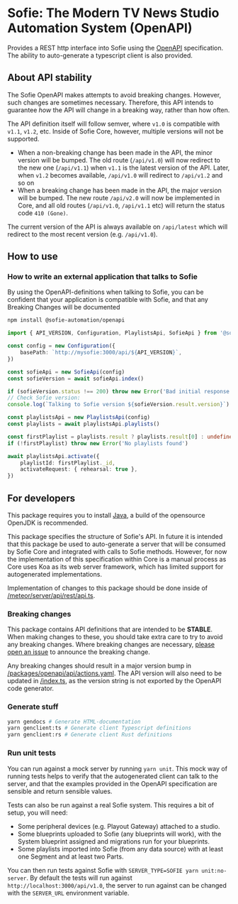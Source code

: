 # Sofie: The Modern TV News Studio Automation System (OpenAPI)

Provides a REST http interface into Sofie using the [OpenAPI](https://spec.openapis.org/oas/v3.1.0) specification.
The ability to auto-generate a typescript client is also provided.

## About API stability

The Sofie OpenAPI makes attempts to avoid breaking changes. However, such changes are sometimes necessary.
Therefore, this API intends to guarantee _how_ the API will change in a breaking way, rather than how often.

The API definition itself will follow semver, where `v1.0` is compatible with `v1.1`, `v1.2`, etc.
Inside of Sofie Core, however, multiple versions will not be supported.

- When a non-breaking change has been made in the API, the minor version will be bumped.
  The old route (`/api/v1.0`) will now redirect to the new one (`/api/v1.1`) when `v1.1` is the latest version of the API.
  Later, when `v1.2` becomes available, `/api/v1.0` will redirect to `/api/v1.2` and so on
- When a breaking change has been made in the API, the major version will be bumped.
  The new route `/api/v2.0` will now be implemented in Core,
  and all old routes (`/api/v1.0`, `/api/v1.1` etc) will return the status code `410 (Gone)`.

The current version of the API is always available on `/api/latest` which will redirect to the most recent version (e.g. `/api/v1.0`).

## How to use

### How to write an external application that talks to Sofie

By using the OpenAPI-definitions when talking to Sofie, you can be confident that your application is
compatible with Sofie, and that any Breaking Changes will be documented

```bash
npm install @sofie-automation/openapi
```

```typescript
import { API_VERSION, Configuration, PlaylistsApi, SofieApi } from '@sofie-automation/openapi'

const config = new Configuration({
	basePath: `http://mysofie:3000/api/${API_VERSION}`,
})

const sofieApi = new SofieApi(config)
const sofieVersion = await sofieApi.index()

if (sofieVersion.status !== 200) throw new Error('Bad initial response code')
// Check Sofie version:
console.log(`Talking to Sofie version ${sofieVersion.result.version}`)

const playlistsApi = new PlaylistsApi(config)
const playlists = await playlistsApi.playlists()

const firstPlaylist = playlists.result ? playlists.result[0] : undefined
if (!firstPlaylist) throw new Error('No playlists found')

await playlistsApi.activate({
	playlistId: firstPlaylist._id,
	activateRequest: { rehearsal: true },
})
```

## For developers

This package requires you to install [Java](https://www.java.com/en/download/), a build of the opensource OpenJDK is recommended.

This package specifies the structure of Sofie's API. In future it is intended that this package be used to auto-generate a server that will be consumed by Sofie Core and integrated with calls to Sofie methods. However, for now the implementation of this specification within Core is a manual process as Core uses Koa as its web server framework, which has limited support for autogenerated implementations.

Implementation of changes to this package should be done inside of [/meteor/server/api/rest/api.ts](../../meteor/server/api/rest/api.ts).

### Breaking changes

This package contains API definitions that are intended to be **STABLE**. When making changes to these, you should take extra care to try to avoid any breaking changes. Where breaking changes are necessary, [please open an issue](https://github.com/nrkno/sofie-core/issues) to announce the breaking change.

Any breaking changes should result in a major version bump in [/packages/openapi/api/actions.yaml](api/actions.yaml). The API version will also need to be updated in [/index.ts](/index.ts), as the version string is not exported by the OpenAPI code generator.

### Generate stuff

```bash
yarn gendocs # Generate HTML-documentation
yarn genclient:ts # Generate client Typescript definitions
yarn genclient:rs # Generate client Rust definitions

```

### Run unit tests

You can run against a mock server by running `yarn unit`. This mock way of running tests helps to verify that the autogenerated client can talk to the server, and that the examples provided in the OpenAPI specification are sensible and return sensible values.

Tests can also be run against a real Sofie system. This requires a bit of setup, you will need:

- Some peripheral devices (e.g. Playout Gateway) attached to a studio.
- Some blueprints uploaded to Sofie (any blueprints will work), with the System blueprint assigned and migrations run for your blueprints.
- Some playlists imported into Sofie (from any data source) with at least one Segment and at least two Parts.

You can then run tests against Sofie with `SERVER_TYPE=SOFIE yarn unit:no-server`. By default the tests will run against `http://localhost:3000/api/v1.0`, the server to run against can be changed with the `SERVER_URL` environment variable.
